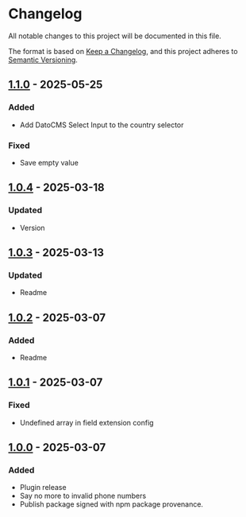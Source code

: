 # Changelog

All notable changes to this project will be documented in this file.

The format is based on [Keep a Changelog](https://keepachangelog.com/en/1.1.0/),
and this project adheres to [Semantic Versioning](https://semver.org/spec/v2.0.0.html).

## [1.1.0] - 2025-05-25
### Added
- Add DatoCMS Select Input to the country selector
### Fixed
- Save empty value

## [1.0.4] - 2025-03-18
### Updated
- Version

## [1.0.3] - 2025-03-13
### Updated
- Readme

## [1.0.2] - 2025-03-07
### Added
- Readme

## [1.0.1] - 2025-03-07
### Fixed
- Undefined array in field extension config

## [1.0.0] - 2025-03-07
### Added
- Plugin release
- Say no more to invalid phone numbers
- Publish package signed with npm package provenance.

[1.1.0]: https://github.com/voorhoede/datocms-plugin-phone-number/compare/v1.0.4...v1.1.1
[1.0.4]: https://github.com/voorhoede/datocms-plugin-phone-number/compare/v1.0.3...v1.0.4
[1.0.3]: https://github.com/voorhoede/datocms-plugin-phone-number/compare/v1.0.2...v1.0.3
[1.0.2]: https://github.com/voorhoede/datocms-plugin-phone-number/compare/v1.0.1...v1.0.2
[1.0.1]: https://github.com/voorhoede/datocms-plugin-phone-number/compare/v1.0.0...v1.0.1
[1.0.0]: https://github.com/voorhoede/datocms-plugin-phone-number/compare/232df179eafd55936201811f57494484e98d54d3...v1.0.0
